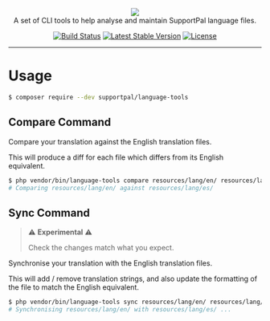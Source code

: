 <p align="center">
    <a href="https://www.supportpal.com" target="_blank"><img src="https://www.supportpal.com/assets/img/logo_blue_small.png" /></a>
    <br>
    A set of CLI tools to help analyse and maintain SupportPal language files.
</p>

<p align="center">
<a href="https://github.com/supportpal/language-tools/actions"><img src="https://img.shields.io/github/workflow/status/supportpal/language-tools/ci" alt="Build Status"></a>
<a href="https://packagist.org/packages/supportpal/language-tools"><img src="https://img.shields.io/packagist/v/supportpal/language-tools" alt="Latest Stable Version"></a>
<a href="https://packagist.org/packages/supportpal/language-tools"><img src="https://img.shields.io/packagist/l/supportpal/language-tools" alt="License"></a>
</p>

----

# Usage

```bash
$ composer require --dev supportpal/language-tools
```

## Compare Command

Compare your translation against the English translation files.

This will produce a diff for each file which differs from its English equivalent.

```bash 
$ php vendor/bin/language-tools compare resources/lang/en/ resources/lang/es/
# Comparing resources/lang/en/ against resources/lang/es/

```

## Sync Command

> :warning: **Experimental** :warning:
>
> Check the changes match what you expect.

Synchronise your translation with the English translation files.

This will add / remove translation strings, and also update the formatting of the file
to match the English equivalent.

```bash
$ php vendor/bin/language-tools sync resources/lang/en/ resources/lang/es/
# Synchronising resources/lang/en/ with resources/lang/es/ ...

```
